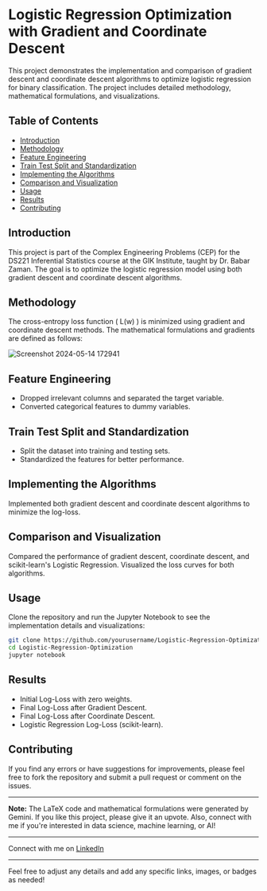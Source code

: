 # Logistic Regression Optimization with Gradient and Coordinate Descent

This project demonstrates the implementation and comparison of gradient descent and coordinate descent algorithms to optimize logistic regression for binary classification. The project includes detailed methodology, mathematical formulations, and visualizations.

## Table of Contents
- [Introduction](#introduction)
- [Methodology](#methodology)
- [Feature Engineering](#feature-engineering)
- [Train Test Split and Standardization](#train-test-split-and-standardization)
- [Implementing the Algorithms](#implementing-the-algorithms)
- [Comparison and Visualization](#comparison-and-visualization)
- [Usage](#usage)
- [Results](#results)
- [Contributing](#contributing)

## Introduction
This project is part of the Complex Engineering Problems (CEP) for the DS221 Inferential Statistics course at the GIK Institute, taught by Dr. Babar Zaman. The goal is to optimize the logistic regression model using both gradient descent and coordinate descent algorithms.

## Methodology
The cross-entropy loss function \( L(w) \) is minimized using gradient and coordinate descent methods. The mathematical formulations and gradients are defined as follows:

![Screenshot 2024-05-14 172941](https://github.com/0xnomy/Coordinate-Descent-for-Minimizing-Log-Loss/assets/63780923/d8f28781-ef05-4239-b75c-b6bdb06b1ff9)


## Feature Engineering
- Dropped irrelevant columns and separated the target variable.
- Converted categorical features to dummy variables.

## Train Test Split and Standardization
- Split the dataset into training and testing sets.
- Standardized the features for better performance.

## Implementing the Algorithms
Implemented both gradient descent and coordinate descent algorithms to minimize the log-loss.

## Comparison and Visualization
Compared the performance of gradient descent, coordinate descent, and scikit-learn's Logistic Regression. Visualized the loss curves for both algorithms.

## Usage
Clone the repository and run the Jupyter Notebook to see the implementation details and visualizations:

```sh
git clone https://github.com/yourusername/Logistic-Regression-Optimization.git
cd Logistic-Regression-Optimization
jupyter notebook
```

## Results
- Initial Log-Loss with zero weights.
- Final Log-Loss after Gradient Descent.
- Final Log-Loss after Coordinate Descent.
- Logistic Regression Log-Loss (scikit-learn).

## Contributing
If you find any errors or have suggestions for improvements, please feel free to fork the repository and submit a pull request or comment on the issues.

---

**Note:** The LaTeX code and mathematical formulations were generated by Gemini. If you like this project, please give it an upvote. Also, connect with me if you're interested in data science, machine learning, or AI!

---

Connect with me on [LinkedIn](https://www.linkedin.com/in/naumanalimurad)

---

Feel free to adjust any details and add any specific links, images, or badges as needed!
